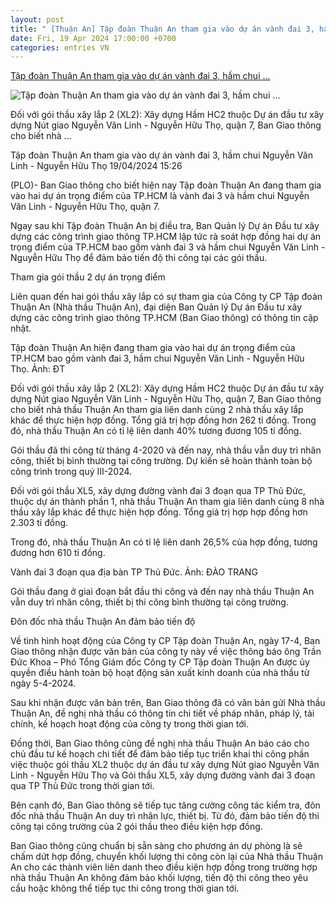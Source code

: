 ```yaml
---
layout: post
title: " [Thuận An] Tập đoàn Thuận An tham gia vào dự án vành đai 3, hầm chui ..."
date: Fri, 19 Apr 2024 17:00:00 +0700
categories: entries VN
---
```

[Tập đoàn Thuận An tham gia vào dự án vành đai 3, hầm chui ...](https://plo.vn/tap-doan-thuan-an-tham-gia-vao-du-an-vanh-dai-3-ham-chui-nguyen-van-linh-nguyen-huu-tho-post786395.html)

![Tập đoàn Thuận An tham gia vào dự án vành đai 3, hầm chui ...](https://image.plo.vn/1200x630/Uploaded/2024/znorgt/2024_04_19/thuan-an-5393.jpg.webp)

Đối với gói thầu xây lắp 2 (XL2): Xây dựng Hầm HC2 thuộc Dự án đầu tư xây dựng Nút giao Nguyễn Văn Linh - Nguyễn Hữu Thọ, quận 7, Ban Giao thông cho biết nhà ...

Tập đoàn Thuận An tham gia vào dự án vành đai 3, hầm chui Nguyễn Văn Linh - Nguyễn Hữu Thọ 19/04/2024 15:26

(PLO)- Ban Giao thông cho biết hiện nay Tập đoàn Thuận An đang tham gia vào hai dự án trọng điểm của TP.HCM là vành đai 3 và hầm chui Nguyễn Văn Linh - Nguyễn Hữu Thọ, quận 7.

Ngay sau khi Tập đoàn Thuận An bị điều tra, Ban Quản lý Dự án Đầu tư xây dựng các công trình giao thông TP.HCM lập tức rà soát hợp đồng hai dự án trọng điểm của TP.HCM bao gồm vành đai 3 và hầm chui Nguyễn Văn Linh - Nguyễn Hữu Thọ để đảm bảo tiến độ thi công tại các gói thầu.

Tham gia gói thầu 2 dự án trọng điểm

Liên quan đến hai gói thầu xây lắp có sự tham gia của Công ty CP Tập đoàn Thuận An (Nhà thầu Thuận An), đại diện Ban Quản lý Dự án Đầu tư xây dựng các công trình giao thông TP.HCM (Ban Giao thông) có thông tin cập nhật.

Tập đoàn Thuận An hiện đang tham gia vào hai dự án trọng điểm của TP.HCM bao gồm vành đai 3, hầm chui Nguyễn Văn Linh - Nguyễn Hữu Thọ. Ảnh: ĐT

Đối với gói thầu xây lắp 2 (XL2): Xây dựng Hầm HC2 thuộc Dự án đầu tư xây dựng Nút giao Nguyễn Văn Linh - Nguyễn Hữu Thọ, quận 7, Ban Giao thông cho biết nhà thầu Thuận An tham gia liên danh cùng 2 nhà thầu xây lắp khác để thực hiện hợp đồng. Tổng giá trị hợp đồng hơn 262 tỉ đồng. Trong đó, nhà thầu Thuận An có tỉ lệ liên danh 40% tương đương 105 tỉ đồng.

Gói thầu đã thi công từ tháng 4-2020 và đến nay, nhà thầu vẫn duy trì nhân công, thiết bị bình thường tại công trường. Dự kiến sẽ hoàn thành toàn bộ công trình trong quý III-2024.

Đối với gói thầu XL5, xây dựng đường vành đai 3 đoạn qua TP Thủ Đức, thuộc dự án thành phần 1, nhà thầu Thuận An tham gia liên danh cùng 8 nhà thầu xây lắp khác để thực hiện hợp đồng. Tổng giá trị hợp hợp đồng hơn 2.303 tỉ đồng.

Trong đó, nhà thầu Thuận An có tỉ lệ liên danh 26,5% của hợp đồng, tương đương hơn 610 tỉ đồng.

Vành đai 3 đoạn qua địa bàn TP Thủ Đức. Ảnh: ĐÀO TRANG

Gói thầu đang ở giai đoạn bắt đầu thi công và đến nay nhà thầu Thuận An vẫn duy trì nhân công, thiết bị thi công bình thường tại công trường.

Đôn đốc nhà thầu Thuận An đảm bảo tiến độ

Về tình hình hoạt động của Công ty CP Tập đoàn Thuận An, ngày 17-4, Ban Giao thông nhận được văn bản của công ty này về việc thông báo ông Trần Đức Khoa – Phó Tổng Giám đốc Công ty CP Tập đoàn Thuận An được ủy quyền điều hành toàn bộ hoạt động sản xuất kinh doanh của nhà thầu từ ngày 5-4-2024.

Sau khi nhận được văn bản trên, Ban Giao thông đã có văn bản gửi Nhà thầu Thuận An, đề nghị nhà thầu có thông tin chi tiết về pháp nhân, pháp lý, tài chính, kế hoạch hoạt động của công ty trong thời gian tới.

Đồng thời, Ban Giao thông cũng đề nghị nhà thầu Thuận An báo cáo cho chủ đầu tư kế hoạch chi tiết để đảm bảo tiếp tục triển khai thi công phần việc thuộc gói thầu XL2 thuộc dự án đầu tư xây dựng Nút giao Nguyễn Văn Linh - Nguyễn Hữu Thọ và Gói thầu XL5, xây dựng đường vành đai 3 đoạn qua TP Thủ Đức trong thời gian tới.

Bên cạnh đó, Ban Giao thông sẽ tiếp tục tăng cường công tác kiểm tra, đôn đốc nhà thầu Thuận An duy trì nhân lực, thiết bị. Từ đó, đảm bảo tiến độ thi công tại công trường của 2 gói thầu theo điều kiện hợp đồng.

Ban Giao thông cũng chuẩn bị sẵn sàng cho phương án dự phòng là sẽ chấm dứt hợp đồng, chuyển khối lượng thi công còn lại của Nhà thầu Thuận An cho các thành viên liên danh theo điều kiện hợp đồng trong trường hợp nhà thầu Thuận An không đảm bảo khối lượng, tiến độ thi công theo yêu cầu hoặc không thể tiếp tục thi công trong thời gian tới.

